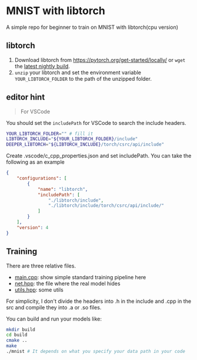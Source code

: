 # MNIST with libtorch

A simple repo for beginner to train on MNIST with libtorch(cpu version)

## libtorch

1. Download libtorch from https://pytorch.org/get-started/locally/ or `wget` the [latest nightly build](https://download.pytorch.org/libtorch/nightly/cpu/libtorch-shared-with-deps-latest.zip).
2. `unzip` your libtorch and set the environment variable `YOUR_LIBTORCH_FOLDER` to the path of the unzipped folder.

## editor hint

> For VSCode

You should set the `includePath` for VSCode to search the include headers.

```bash
YOUR_LIBTORCH_FOLDER="" # fill it
LIBTORCH_INCLUDE="${YOUR_LIBTORCH_FOLDER}/include"
DEEPER_LIBTORCH="${LIBTORCH_INCLUDE}/torch/csrc/api/include"
```

Create .vscode/c_cpp_properties.json and set includePath. You can take the following as an example

```json
{
    "configurations": [
        {
            "name": "libtorch",
            "includePath": [
                "./libtorch/include",
                "./libtorch/include/torch/csrc/api/include/"
            ]
        }
    ],
    "version": 4
}
```

## Training

There are three relative files.
- [main.cpp](main.cpp): show simple standard training pipeline here
- [net.hpp](net.hpp): the file where the real model hides
- [utils.hpp](utils.hpp): some utils

For simplicity, I don't divide the headers into .h in the include and .cpp in the src and compile they into .a or .so files.

You can build and run your models like:

```bash
mkdir build
cd build
cmake ..
make
./mnist # It depends on what you specify your data path in your code
```